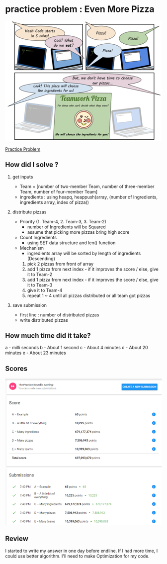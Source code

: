 # practice problem : Even More Pizza

![mainPic](./main.png)

[Practice Problem](./practice_round_2021.pdf)

## How did I solve ?

1. get inputs
    - Team = [number of two-member Team, number of three-member Team, number of four-member Team]
    - ingredients : using heapq, heappush(array, (number of Ingredients, ingredients array, index of pizza))

2. distribute pizzas
    - Priority (1. Team-4, 2. Team-3, 3. Team-2)
        * number of Ingredients will be Squared
        * assume that picking more pizzas bring high score
    - Count Ingredients
        * using SET data structure and len() function
    - Mechanism
        * ingredients array will be sorted by length of ingredients (Descending)
        1. pick 2 pizzas from front of array
        2. add 1 pizza from next index - if it improves the score / else, give it to Team-2
        3. add 1 pizza from next index - if it improves the score / else, give it to Team-3
        4. give it to Team-4
        5. repeat 1 ~ 4 until all pizzas distributed or all team got pizzas 

3. save submission
    - first line : number of distributed pizzas
    - write distributed pizzas

## How much time did it take?

a - milli seconds
b - About 1 second
c - About 4 minutes
d - About 20 minutes
e - About 23 minutes

## Scores

![resultPic](./result.png)

## Review

I started to write my answer in one day before endline.
If I had more time, I could use better algorithm.
I'll need to make Optimization for my code.